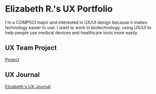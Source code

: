 # Elizabeth R.'s UX Portfolio

I'm a COMPSCI major and interested in UX/UI design because it makes technology easier to use. I want to work in biotechnology, using UX/UI to help people use medical devices and healthcare tools more easily.

## UX Team Project

[Project](https://github.com/ChicoState/smartinsulin-ux)

## UX Journal

[Elizabeth's UX Journal](journal/)
